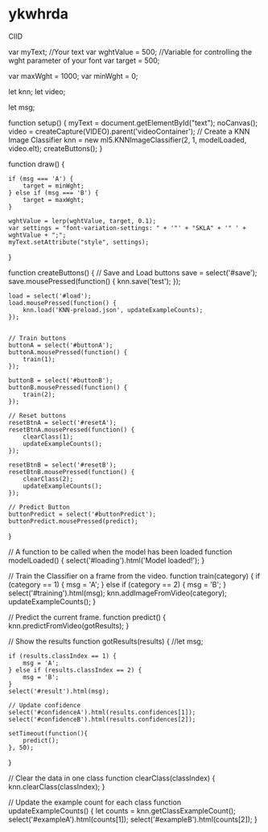 # ykwhrda
CIID


var myText; //Your text
var wghtValue = 500; //Variable for controlling the wght parameter of your font
var target = 500;

var maxWght = 1000;
var minWght = 0;

let knn;
let video;

let msg;

function setup() { 
    myText = document.getElementById("text");
    noCanvas();
    video = createCapture(VIDEO).parent('videoContainer');
    // Create a KNN Image Classifier
    knn = new ml5.KNNImageClassifier(2, 1, modelLoaded, video.elt);
    createButtons();
}

function draw() { 
    
    if (msg === 'A') {
        target = minWght;
    } else if (msg === 'B') {
        target = maxWght;
    }  
    
    wghtValue = lerp(wghtValue, target, 0.1);
    var settings = "font-variation-settings: " + '"' + "SKLA" + '" ' + wghtValue + ";";
    myText.setAttribute("style", settings);
}


function createButtons() {
    // Save and Load buttons
    save = select('#save');
    save.mousePressed(function() {
        knn.save('test');
    });

    load = select('#load');
    load.mousePressed(function() {
        knn.load('KNN-preload.json', updateExampleCounts);
    });


    // Train buttons
    buttonA = select('#buttonA');
    buttonA.mousePressed(function() {
        train(1);
    });

    buttonB = select('#buttonB');
    buttonB.mousePressed(function() {
        train(2);
    });

    // Reset buttons
    resetBtnA = select('#resetA');
    resetBtnA.mousePressed(function() {
        clearClass(1);
        updateExampleCounts();
    });

    resetBtnB = select('#resetB');
    resetBtnB.mousePressed(function() {
        clearClass(2);
        updateExampleCounts();
    });

    // Predict Button
    buttonPredict = select('#buttonPredict');
    buttonPredict.mousePressed(predict);
}

// A function to be called when the model has been loaded
function modelLoaded() {
    select('#loading').html('Model loaded!');
}

// Train the Classifier on a frame from the video.
function train(category) {
    if (category == 1) {
        msg = 'A';
    } else if (category == 2) {
        msg = 'B';
    }
    select('#training').html(msg);
    knn.addImageFromVideo(category);
    updateExampleCounts();
}

// Predict the current frame.
function predict() {
    knn.predictFromVideo(gotResults);
}

// Show the results
function gotResults(results) {
    //let msg;

    if (results.classIndex == 1) {
        msg = 'A';
    } else if (results.classIndex == 2) {
        msg = 'B';
    }
    select('#result').html(msg);

    // Update confidence
    select('#confidenceA').html(results.confidences[1]);
    select('#confidenceB').html(results.confidences[2]);

    setTimeout(function(){
        predict();
    }, 50);
}

// Clear the data in one class
function clearClass(classIndex) {
    knn.clearClass(classIndex);
}

// Update the example count for each class
function updateExampleCounts() {
    let counts = knn.getClassExampleCount();
    select('#exampleA').html(counts[1]);
    select('#exampleB').html(counts[2]);
}
